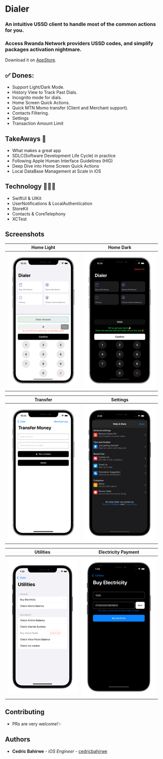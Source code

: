 # Dialer

### An intuitive USSD client to handle most of the common actions for you.
### Access Rwanda Network providers USSD codes, and simplify packages activation nightmare.
Download it on [AppStore](https://apps.apple.com/ke/app/dial-it/id1591756747).


## ✅ Dones:
* Support Light/Dark Mode.
* History View to Track Past Dials.
* Incognito mode for dials.
* Home Screen Quick Actions.
* Quick MTN Momo transfer (Client and Merchant support).
* Contacts Filtering.
* Settings
* Transaction Amount Limit 

## TakeAways 🚀

- What makes a great app
- SDLC(Software Development Life Cycle) in practice
- Following Apple Human Interface Guidelines (HIG)
- Deep Dive into Home Screen Quick Actions
- Local DataBase Management at Scale in iOS

## Technology 🧑🏽‍💻 
- SwiftUI & UIKit
- UserNotifications & LocalAuthentication
- StoreKit
- Contacts & CoreTelephony
- XCTest

## Screenshots

Home Light                 |  Home Dark
:-------------------------:|:-------------------------:
![](Shots/light.png)  |  ![](Shots/dark.png)

Transfer                    |  Settings
:-------------------------:|:-------------------------:
![](Shots/send.png)  |  ![](Shots/settings.png)

Utilities                  |  Electricity Payment
:-------------------------:|:-------------------------:
![](Shots/utilities.png)  |  ![](Shots/electricity.png)

## Contributing

- PRs are very welcome!✨

## Authors

* **Cedric Bahirwe** - *iOS Engineer* - [cedricbahirwe](https://github.com/cedricbahirwe)
